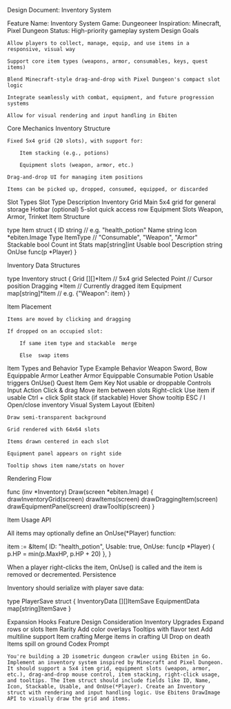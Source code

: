  Design Document: Inventory System

Feature Name: Inventory System
Game: Dungeoneer
Inspiration: Minecraft, Pixel Dungeon
Status: High-priority gameplay system
 Design Goals

    Allow players to collect, manage, equip, and use items in a responsive, visual way

    Support core item types (weapons, armor, consumables, keys, quest items)

    Blend Minecraft-style drag-and-drop with Pixel Dungeon's compact slot logic

    Integrate seamlessly with combat, equipment, and future progression systems

    Allow for visual rendering and input handling in Ebiten

 Core Mechanics
Inventory Structure

    Fixed 5x4 grid (20 slots), with support for:

        Item stacking (e.g., potions)

        Equipment slots (weapon, armor, etc.)

    Drag-and-drop UI for managing item positions

    Items can be picked up, dropped, consumed, equipped, or discarded

Slot Types
Slot Type	Description
Inventory Grid	Main 5x4 grid for general storage
Hotbar (optional)	5-slot quick access row
Equipment Slots	Weapon, Armor, Trinket
Item Structure

type Item struct {
	ID          string // e.g. "health_potion"
	Name        string
	Icon        *ebiten.Image
	Type        ItemType // "Consumable", "Weapon", "Armor"
	Stackable   bool
	Count       int
	Stats       map[string]int
	Usable      bool
	Description string
	OnUse       func(p *Player)
}

 Inventory Data Structures

type Inventory struct {
	Grid       [][]*Item // 5x4 grid
	Selected   Point     // Cursor position
	Dragging   *Item     // Currently dragged item
	Equipment  map[string]*Item // e.g. {"Weapon": item}
}

Item Placement

    Items are moved by clicking and dragging

    If dropped on an occupied slot:

        If same item type and stackable  merge

        Else  swap items

 Item Types and Behavior
Type	Example	Behavior
Weapon	Sword, Bow	Equippable
Armor	Leather Armor	Equippable
Consumable	Potion	Usable  triggers OnUse()
Quest Item	Gem Key	Not usable or droppable
 Controls
Input	Action
Click & drag	Move item between slots
Right-click	Use item if usable
Ctrl + click	Split stack (if stackable)
Hover	Show tooltip
ESC / I	Open/close inventory
 Visual System
Layout (Ebiten)

    Draw semi-transparent background

    Grid rendered with 64x64 slots

    Items drawn centered in each slot

    Equipment panel appears on right side

    Tooltip shows item name/stats on hover

Rendering Flow

func (inv *Inventory) Draw(screen *ebiten.Image) {
	drawInventoryGrid(screen)
	drawItems(screen)
	drawDraggingItem(screen)
	drawEquipmentPanel(screen)
	drawTooltip(screen)
}

 Item Usage API

All items may optionally define an OnUse(*Player) function:

item := &Item{
	ID: "health_potion",
	Usable: true,
	OnUse: func(p *Player) {
		p.HP = min(p.MaxHP, p.HP + 20)
	},
}

When a player right-clicks the item, OnUse() is called and the item is removed or decremented.
 Persistence

Inventory should serialize with player save data:

type PlayerSave struct {
	InventoryData [][]ItemSave
	EquipmentData map[string]ItemSave
}

 Expansion Hooks
Feature	Design Consideration
Inventory Upgrades	Expand rows or slots
Item Rarity	Add color overlays
Tooltips with flavor text	Add multiline support
Item crafting	Merge items in crafting UI
Drop on death	Items spill on ground
 Codex Prompt

    You're building a 2D isometric dungeon crawler using Ebiten in Go. Implement an inventory system inspired by Minecraft and Pixel Dungeon. It should support a 5x4 item grid, equipment slots (weapon, armor, etc.), drag-and-drop mouse control, item stacking, right-click usage, and tooltips. The Item struct should include fields like ID, Name, Icon, Stackable, Usable, and OnUse(*Player). Create an Inventory struct with rendering and input handling logic. Use Ebitens DrawImage API to visually draw the grid and items.